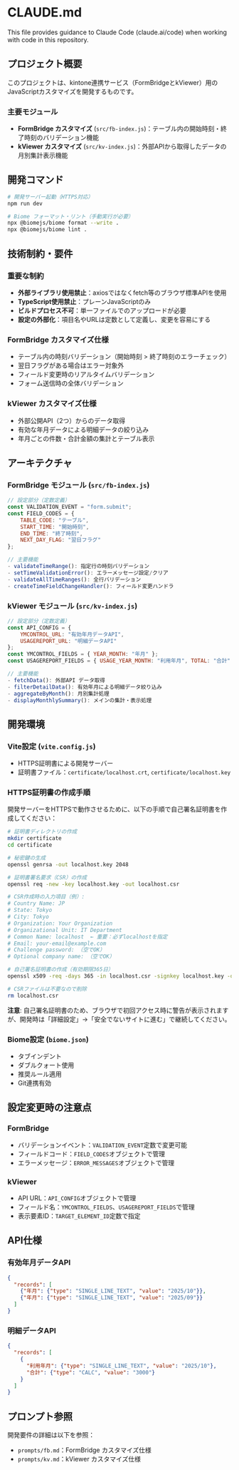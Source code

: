 # CLAUDE.md

This file provides guidance to Claude Code (claude.ai/code) when working with code in this repository.

## プロジェクト概要

このプロジェクトは、kintone連携サービス（FormBridgeとkViewer）用のJavaScriptカスタマイズを開発するものです。

### 主要モジュール

- **FormBridge カスタマイズ** (`src/fb-index.js`)：テーブル内の開始時刻・終了時刻のバリデーション機能
- **kViewer カスタマイズ** (`src/kv-index.js`)：外部APIから取得したデータの月別集計表示機能

## 開発コマンド

```bash
# 開発サーバー起動（HTTPS対応）
npm run dev

# Biome フォーマット・リント（手動実行が必要）
npx @biomejs/biome format --write .
npx @biomejs/biome lint .
```

## 技術制約・要件

### 重要な制約
- **外部ライブラリ使用禁止**：axiosではなくfetch等のブラウザ標準APIを使用
- **TypeScript使用禁止**：プレーンJavaScriptのみ
- **ビルドプロセス不可**：単一ファイルでのアップロードが必要
- **設定の外部化**：項目名やURLは定数として定義し、変更を容易にする

### FormBridge カスタマイズ仕様
- テーブル内の時刻バリデーション（開始時刻 > 終了時刻のエラーチェック）
- 翌日フラグがある場合はエラー対象外
- フィールド変更時のリアルタイムバリデーション
- フォーム送信時の全体バリデーション

### kViewer カスタマイズ仕様
- 外部公開API（2つ）からのデータ取得
- 有効な年月データによる明細データの絞り込み
- 年月ごとの件数・合計金額の集計とテーブル表示

## アーキテクチャ

### FormBridge モジュール (`src/fb-index.js`)
```javascript
// 設定部分（定数定義）
const VALIDATION_EVENT = "form.submit";
const FIELD_CODES = {
    TABLE_CODE: "テーブル",
    START_TIME: "開始時刻", 
    END_TIME: "終了時刻",
    NEXT_DAY_FLAG: "翌日フラグ"
};

// 主要機能
- validateTimeRange(): 指定行の時刻バリデーション
- setTimeValidationError(): エラーメッセージ設定/クリア
- validateAllTimeRanges(): 全行バリデーション
- createTimeFieldChangeHandler(): フィールド変更ハンドラ
```

### kViewer モジュール (`src/kv-index.js`)
```javascript
// 設定部分（定数定義）
const API_CONFIG = {
    YMCONTROL_URL: "有効年月データAPI",
    USAGEREPORT_URL: "明細データAPI"
};
const YMCONTROL_FIELDS = { YEAR_MONTH: "年月" };
const USAGEREPORT_FIELDS = { USAGE_YEAR_MONTH: "利用年月", TOTAL: "合計" };

// 主要機能
- fetchData(): 外部API データ取得
- filterDetailData(): 有効年月による明細データ絞り込み
- aggregateByMonth(): 月別集計処理
- displayMonthlySummary(): メインの集計・表示処理
```

## 開発環境

### Vite設定 (`vite.config.js`)
- HTTPS証明書による開発サーバー
- 証明書ファイル：`certificate/localhost.crt`, `certificate/localhost.key`

### HTTPS証明書の作成手順

開発サーバーをHTTPSで動作させるために、以下の手順で自己署名証明書を作成してください：

```bash
# 証明書ディレクトリの作成
mkdir certificate
cd certificate

# 秘密鍵の生成
openssl genrsa -out localhost.key 2048

# 証明書署名要求（CSR）の作成
openssl req -new -key localhost.key -out localhost.csr

# CSR作成時の入力項目（例）:
# Country Name: JP
# State: Tokyo
# City: Tokyo
# Organization: Your Organization
# Organizational Unit: IT Department
# Common Name: localhost  ← 重要：必ずlocalhostを指定
# Email: your-email@example.com
# Challenge password: （空でOK）
# Optional company name: （空でOK）

# 自己署名証明書の作成（有効期限365日）
openssl x509 -req -days 365 -in localhost.csr -signkey localhost.key -out localhost.crt

# CSRファイルは不要なので削除
rm localhost.csr
```

**注意**: 自己署名証明書のため、ブラウザで初回アクセス時に警告が表示されますが、開発時は「詳細設定」→「安全でないサイトに進む」で継続してください。

### Biome設定 (`biome.json`)
- タブインデント
- ダブルクォート使用
- 推奨ルール適用
- Git連携有効

## 設定変更時の注意点

### FormBridge
- バリデーションイベント：`VALIDATION_EVENT`定数で変更可能
- フィールドコード：`FIELD_CODES`オブジェクトで管理
- エラーメッセージ：`ERROR_MESSAGES`オブジェクトで管理

### kViewer
- API URL：`API_CONFIG`オブジェクトで管理
- フィールド名：`YMCONTROL_FIELDS`、`USAGEREPORT_FIELDS`で管理
- 表示要素ID：`TARGET_ELEMENT_ID`定数で指定

## API仕様

### 有効年月データAPI
```json
{
  "records": [
    {"年月": {"type": "SINGLE_LINE_TEXT", "value": "2025/10"}},
    {"年月": {"type": "SINGLE_LINE_TEXT", "value": "2025/09"}}
  ]
}
```

### 明細データAPI  
```json
{
  "records": [
    {
      "利用年月": {"type": "SINGLE_LINE_TEXT", "value": "2025/10"},
      "合計": {"type": "CALC", "value": "3000"}
    }
  ]
}
```

## プロンプト参照

開発要件の詳細は以下を参照：
- `prompts/fb.md`：FormBridge カスタマイズ仕様
- `prompts/kv.md`：kViewer カスタマイズ仕様